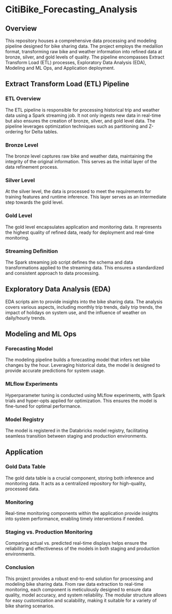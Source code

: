 # CitiBike_Forecasting_Analysis

## Overview

This repository houses a comprehensive data processing and modeling pipeline designed for bike sharing data. The project employs the medallion format, transforming raw bike and weather information into refined data at bronze, silver, and gold levels of quality. The pipeline encompasses Extract Transform Load (ETL) processes, Exploratory Data Analysis (EDA), Modeling and ML Ops, and Application deployment.

## Extract Transform Load (ETL) Pipeline

### ETL Overview

The ETL pipeline is responsible for processing historical trip and weather data using a Spark streaming job. It not only ingests new data in real-time but also ensures the creation of bronze, silver, and gold level data. The pipeline leverages optimization techniques such as partitioning and Z-ordering for Delta tables.

### Bronze Level

The bronze level captures raw bike and weather data, maintaining the integrity of the original information. This serves as the initial layer of the data refinement process.

### Silver Level

At the silver level, the data is processed to meet the requirements for training features and runtime inference. This layer serves as an intermediate step towards the gold level.

### Gold Level

The gold level encapsulates application and monitoring data. It represents the highest quality of refined data, ready for deployment and real-time monitoring.

### Streaming Definition

The Spark streaming job script defines the schema and data transformations applied to the streaming data. This ensures a standardized and consistent approach to data processing. 

## Exploratory Data Analysis (EDA)

EDA scripts aim to provide insights into the bike sharing data. The analysis covers various aspects, including monthly trip trends, daily trip trends, the impact of holidays on system use, and the influence of weather on daily/hourly trends.

## Modeling and ML Ops

### Forecasting Model

The modeling pipeline builds a forecasting model that infers net bike changes by the hour. Leveraging historical data, the model is designed to provide accurate predictions for system usage.

### MLflow Experiments

Hyperparameter tuning is conducted using MLflow experiments, with Spark trials and hyper-opts applied for optimization. This ensures the model is fine-tuned for optimal performance.

### Model Registry

The model is registered in the Databricks model registry, facilitating seamless transition between staging and production environments.

## Application

### Gold Data Table

The gold data table is a crucial component, storing both inference and monitoring data. It acts as a centralized repository for high-quality, processed data.

### Monitoring

Real-time monitoring components within the application provide insights into system performance, enabling timely interventions if needed.

### Staging vs. Production Monitoring

Comparing actual vs. predicted real-time displays helps ensure the reliability and effectiveness of the models in both staging and production environments.


### Conclusion
This project provides a robust end-to-end solution for processing and modeling bike sharing data. From raw data extraction to real-time monitoring, each component is meticulously designed to ensure data quality, model accuracy, and system reliability. The modular structure allows for easy customization and scalability, making it suitable for a variety of bike sharing scenarios.
